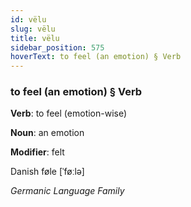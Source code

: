 ```yaml
---
id: vëlu
slug: vëlu
title: vëlu
sidebar_position: 575
hoverText: to feel (an emotion) § Verb
---
```


### to feel (an emotion) § Verb

**Verb**: to feel (emotion-wise)

**Noun**: an emotion

**Modifier**: felt

Danish føle [ˈføːlə]

*Germanic Language Family*